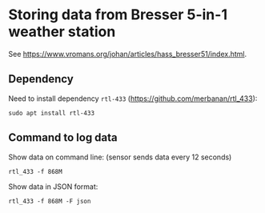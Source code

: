 # Storing data from Bresser 5-in-1 weather station

See https://www.vromans.org/johan/articles/hass_bresser51/index.html.

## Dependency

Need to install dependency `rtl-433` (https://github.com/merbanan/rtl_433):

```
sudo apt install rtl-433
```

## Command to log data

Show data on command line: (sensor sends data every 12 seconds)

```
rtl_433 -f 868M
```

Show data in JSON format:

```
rtl_433 -f 868M -F json
```
